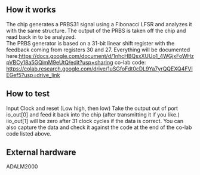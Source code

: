 <!---

This file is used to generate your project datasheet. Please fill in the information below and delete any unused
sections.

You can also include images in this folder and reference them in the markdown. Each image must be less than
512 kb in size, and the combined size of all images must be less than 1 MB.
-->

## How it works
The chip generates a PRBS31 signal using a Fibonacci LFSR and analyzes it with the same structure. The output of the PRBS is taken off the chip and read back in to be analyzed.  
The PRBS generator is based on a 31-bit linear shift register with the feedback coming from registers 30 and 27.
Everything will be documented here:https://docs.google.com/document/d/1nhcHBQsxXUUo1_4WGjxFoWHzpVBCy18a5GQimM9eUtQ/edit?usp=sharing
co-lab code: https://colab.research.google.com/drive/1uSGfoFdt0cDL9Ya7yrQQEXQ4FVlEGef5?usp=drive_link

## How to test
Input Clock and reset (Low high, then low)
Take the output out of port io_out[0] and feed it back into the chip (after transmitting it if you like.) iio_out[1] will be zero after 31 clock cycles  if the data is correct.
You can also capture the data and check it against the code at the end of the co-lab code listed above.

## External hardware
ADALM2000

